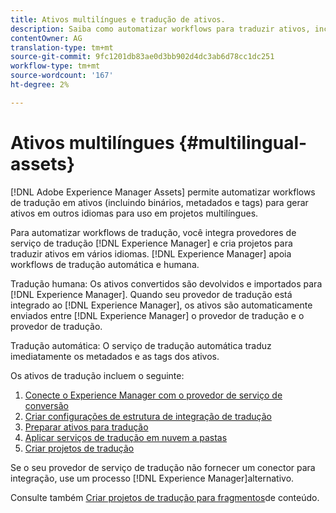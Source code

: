 ```yaml
---
title: Ativos multilíngues e tradução de ativos.
description: Saiba como automatizar workflows para traduzir ativos, incluindo binários, metadados e tags em vários idiomas.
contentOwner: AG
translation-type: tm+mt
source-git-commit: 9fc1201db83ae0d3bb902d4dc3ab6d78cc1dc251
workflow-type: tm+mt
source-wordcount: '167'
ht-degree: 2%

---
```



# Ativos multilíngues {#multilingual-assets}

[!DNL Adobe Experience Manager Assets] permite automatizar workflows de tradução em ativos (incluindo binários, metadados e tags) para gerar ativos em outros idiomas para uso em projetos multilíngues.

Para automatizar workflows de tradução, você integra provedores de serviço de tradução [!DNL Experience Manager] e cria projetos para traduzir ativos em vários idiomas. [!DNL Experience Manager] apoia workflows de tradução automática e humana.

Tradução humana: Os ativos convertidos são devolvidos e importados para [!DNL Experience Manager]. Quando seu provedor de tradução está integrado ao [!DNL Experience Manager], os ativos são automaticamente enviados entre [!DNL Experience Manager] o provedor de tradução e o provedor de tradução.

Tradução automática: O serviço de tradução automática traduz imediatamente os metadados e as tags dos ativos.

Os ativos de tradução incluem o seguinte:

1. [Conecte o Experience Manager com o provedor de serviço de conversão](/help/sites-administering/tc-tic.md#connecting-to-a-translation-service-provider)
1. [Criar configurações de estrutura de integração de tradução](/help/sites-administering/tc-tic.md)
1. [Preparar ativos para tradução](preparing-assets-for-translation.md)
1. [Aplicar serviços de tradução em nuvem a pastas](transition-cloud-services.md)
1. [Criar projetos de tradução](translation-projects.md)

Se o seu provedor de serviço de tradução não fornecer um conector para integração, use um processo [!DNL Experience Manager][](/help/sites-administering/tc-manage.md#exporting-a-translation-job)alternativo.

Consulte também [Criar projetos de tradução para fragmentos](creating-translation-projects-for-content-fragments.md)de conteúdo.
